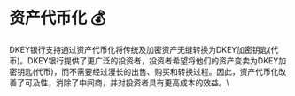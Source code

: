 # 资产代币化 💰

DKEY银行支持通过资产代币化将传统及加密资产无缝转换为DKEY加密钥匙(代币)。DKEY银行提供了更广泛的投资者，投资者希望将他们的资产变卖为DKEY加密钥匙(代币)，而不需要经过漫长的出售、购买和转换过程。因此，资产代币化改善了可及性，消除了中间商，并对投资者具有更高成本的效益。\
